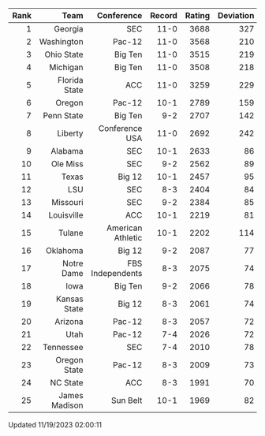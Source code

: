 | Rank  | Team                 | Conference           | Record   | Rating | Deviation |
| ---:  | ---:                 | ---:                 | ---:     | ---:   | ---:      |
| 1     | Georgia              | SEC                  | 11-0     | 3688   | 327       |
| 2     | Washington           | Pac-12               | 11-0     | 3568   | 210       |
| 3     | Ohio State           | Big Ten              | 11-0     | 3515   | 219       |
| 4     | Michigan             | Big Ten              | 11-0     | 3508   | 218       |
| 5     | Florida State        | ACC                  | 11-0     | 3259   | 229       |
| 6     | Oregon               | Pac-12               | 10-1     | 2789   | 159       |
| 7     | Penn State           | Big Ten              | 9-2      | 2707   | 142       |
| 8     | Liberty              | Conference USA       | 11-0     | 2692   | 242       |
| 9     | Alabama              | SEC                  | 10-1     | 2633   | 86        |
| 10    | Ole Miss             | SEC                  | 9-2      | 2562   | 89        |
| 11    | Texas                | Big 12               | 10-1     | 2457   | 95        |
| 12    | LSU                  | SEC                  | 8-3      | 2404   | 84        |
| 13    | Missouri             | SEC                  | 9-2      | 2384   | 85        |
| 14    | Louisville           | ACC                  | 10-1     | 2219   | 81        |
| 15    | Tulane               | American Athletic    | 10-1     | 2202   | 114       |
| 16    | Oklahoma             | Big 12               | 9-2      | 2087   | 77        |
| 17    | Notre Dame           | FBS Independents     | 8-3      | 2075   | 74        |
| 18    | Iowa                 | Big Ten              | 9-2      | 2066   | 78        |
| 19    | Kansas State         | Big 12               | 8-3      | 2061   | 74        |
| 20    | Arizona              | Pac-12               | 8-3      | 2057   | 72        |
| 21    | Utah                 | Pac-12               | 7-4      | 2026   | 72        |
| 22    | Tennessee            | SEC                  | 7-4      | 2010   | 78        |
| 23    | Oregon State         | Pac-12               | 8-3      | 2009   | 73        |
| 24    | NC State             | ACC                  | 8-3      | 1991   | 70        |
| 25    | James Madison        | Sun Belt             | 10-1     | 1969   | 82        |

Updated 11/19/2023 02:00:11
